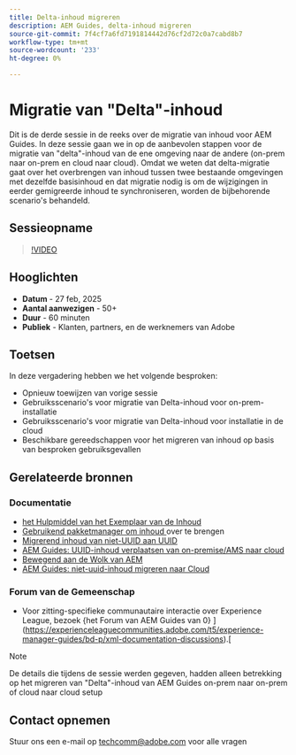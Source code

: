 ```yaml
---
title: Delta-inhoud migreren
description: AEM Guides, delta-inhoud migreren
source-git-commit: 7f4cf7a6fd7191814442d76cf2d72c0a7cabd8b7
workflow-type: tm+mt
source-wordcount: '233'
ht-degree: 0%

---
```


# Migratie van &quot;Delta&quot;-inhoud

Dit is de derde sessie in de reeks over de migratie van inhoud voor AEM Guides.
In deze sessie gaan we in op de aanbevolen stappen voor de migratie van &quot;delta&quot;-inhoud van de ene omgeving naar de andere (on-prem naar on-prem en cloud naar cloud).
Omdat we weten dat delta-migratie gaat over het overbrengen van inhoud tussen twee bestaande omgevingen met dezelfde basisinhoud en dat migratie nodig is om de wijzigingen in eerder gemigreerde inhoud te synchroniseren, worden de bijbehorende scenario&#39;s behandeld.


## Sessieopname

>[!VIDEO](https://video.tv.adobe.com/v/3448785/#uuid-migration-#delta-content-migration-#aem-guides-#content-migration?quality=12&learn=on)


## Hooglichten

- **Datum** - 27 feb, 2025
- **Aantal aanwezigen** - 50+
- **Duur** - 60 minuten
- **Publiek** - Klanten, partners, en de werknemers van Adobe


## Toetsen

In deze vergadering hebben we het volgende besproken:
- Opnieuw toewijzen van vorige sessie
- Gebruiksscenario&#39;s voor migratie van Delta-inhoud voor on-prem-installatie
- Gebruiksscenario&#39;s voor migratie van Delta-inhoud voor installatie in de cloud
- Beschikbare gereedschappen voor het migreren van inhoud op basis van besproken gebruiksgevallen


## Gerelateerde bronnen

### Documentatie

- [ het Hulpmiddel van het Exemplaar van de Inhoud ](https://experienceleague.adobe.com/en/docs/experience-manager-cloud-service/content/implementing/developer-tools/content-copy)
- [ Gebruikend pakketmanager om inhoud ](https://experienceleague.adobe.com/en/docs/experience-manager-cloud-service/content/implementing/developer-tools/package-manager) over te brengen
- [ Migrerend inhoud van niet-UUID aan UUID ](https://experienceleague.adobe.com/en/docs/experience-manager-guides/using/install-guide/on-prem-ig/content-migration/migration-process/migrate-non-uuid-uuid)
- [AEM Guides: UUID-inhoud verplaatsen van on-premise/AMS naar cloud](../../cs-install-guide/migrate-on-premise-content-cloud.md)
- [ Bewegend aan de Wolk van AEM ](https://experienceleague.adobe.com/en/docs/experience-manager-cloud-service/content/migration-journey/getting-started)
- [AEM Guides: niet-uuid-inhoud migreren naar Cloud](../../install-guide/migrate-uuid-non-uuid.md)

### Forum van de Gemeenschap

- Voor zitting-specifieke communautaire interactie over Experience League, bezoek {het Forum van AEM Guides van 0} ](https://experienceleaguecommunities.adobe.com/t5/experience-manager-guides/bd-p/xml-documentation-discussions).[


>[!NOTE]
>
> De details die tijdens de sessie werden gegeven, hadden alleen betrekking op het migreren van &quot;Delta&quot;-inhoud van AEM Guides on-prem naar on-prem of cloud naar cloud setup



## Contact opnemen

Stuur ons een e-mail op <techcomm@adobe.com> voor alle vragen